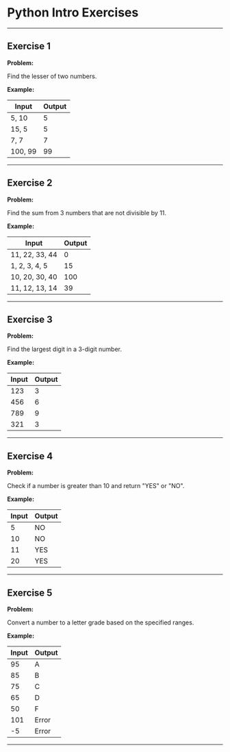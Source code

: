 # Python Intro Exercises

---

## Exercise 1

**Problem:**

Find the lesser of two numbers.

**Example:**

| Input | Output |
|-------|--------|
| 5, 10 | 5      |
| 15, 5 | 5      |
| 7, 7  | 7      |
| 100, 99 | 99    |

---

## Exercise 2

**Problem:**

Find the sum from 3 numbers that are not divisible by 11.

**Example:**

| Input            | Output |
|------------------|--------|
| 11, 22, 33, 44 | 0      |
| 1, 2, 3, 4, 5     | 15     |
| 10, 20, 30, 40    | 100    |
|11, 12, 13, 14    | 39     |

---

## Exercise 3

**Problem:**

Find the largest digit in a 3-digit number.

**Example:**

| Input | Output |
|-------|--------|
| 123   | 3      |
| 456   | 6      |
| 789   | 9      |
| 321   | 3      |

---

## Exercise 4

**Problem:**

Check if a number is greater than 10 and return "YES" or "NO".

**Example:**

| Input | Output |
|-------|--------|
| 5     | NO     |
| 10    | NO     |
| 11    | YES    |
| 20    | YES    |

---

## Exercise 5

**Problem:**

Convert a number to a letter grade based on the specified ranges.

**Example:**

| Input | Output |
|-------|--------|
| 95    | A      |
| 85    | B      |
| 75    | C      |
| 65    | D      |
| 50    | F      |
| 101   | Error  |
| -5    | Error  |

---
